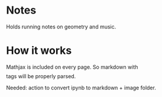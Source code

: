 # Notes
Holds running notes on geometry and music.

# How it works

Mathjax is included on every page. So markdown with $$ $$ tags will be properly parsed.

Needed: action to convert ipynb to markdown + image folder.
